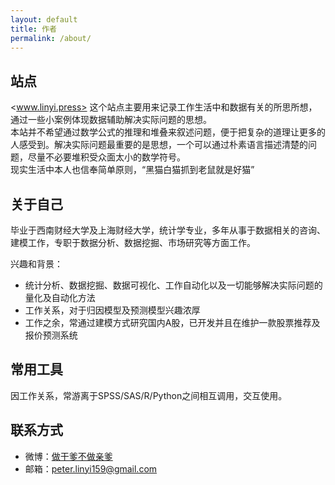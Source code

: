 ```yaml
---
layout: default
title: 作者
permalink: /about/
---
```


## 站点
<www.linyi.press> 这个站点主要用来记录工作生活中和数据有关的所思所想，通过一些小案例体现数据辅助解决实际问题的思想。 
<br/>
本站并不希望通过数学公式的推理和堆叠来叙述问题，便于把复杂的道理让更多的人感受到。解决实际问题最重要的是思想，一个可以通过朴素语言描述清楚的问题，尽量不必要堆积受众面太小的数学符号。
<br/>
现实生活中本人也信奉简单原则，“黑猫白猫抓到老鼠就是好猫”
<br/>


## 关于自己 ##
毕业于西南财经大学及上海财经大学，统计学专业，多年从事于数据相关的咨询、建模工作，专职于数据分析、数据挖掘、市场研究等方面工作。

兴趣和背景：

- 统计分析、数据挖掘、数据可视化、工作自动化以及一切能够解决实际问题的量化及自动化方法
- 工作关系，对于归因模型及预测模型兴趣浓厚
- 工作之余，常通过建模方式研究国内A股，已开发并且在维护一款股票推荐及报价预测系统



## 常用工具

因工作关系，常游离于SPSS/SAS/R/Python之间相互调用，交互使用。 



## 联系方式

- 微博：[做干爹不做亲爹](http://weibo.com/2100953575 "做干爹不做亲爹")
- 邮箱：[peter.linyi159@gmail.com](peter.linyi159@gmail.com "peter.linyi159@gmail.com")

<br>

